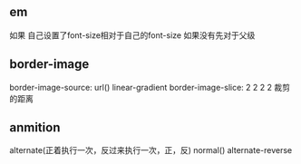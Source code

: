 ## em
如果 自己设置了font-size相对于自己的font-size
如果没有先对于父级

## border-image
border-image-source: url() linear-gradient
border-image-slice: 2 2 2 2 裁剪的距离

## anmition
alternate(正着执行一次，反过来执行一次，正，反)
normal()
alternate-reverse